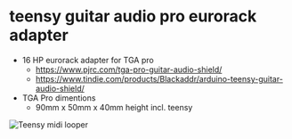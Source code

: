 # teensy guitar audio pro eurorack adapter
* 16 HP eurorack adapter for TGA pro 
  * https://www.pjrc.com/tga-pro-guitar-audio-shield/ 
  * https://www.tindie.com/products/Blackaddr/arduino-teensy-guitar-audio-shield/
* TGA Pro dimentions
  * 90mm x 50mm x 40mm height incl. teensy 

![Teensy midi looper](https://raw.githubusercontent.com/newdigate/teensy-eurorack/master/guitar-audio-pro/16hp-tgapro-octous.svg?sanitize=true "teensy guitar audio pro eurorack adapter") 
